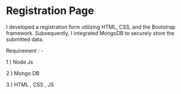 # Registration Page 

I developed a registration form utilizing HTML, CSS, and the Bootstrap framework. Subsequently, I integrated MongoDB to securely store the submitted data.

Requirement : -

1 ) Node Js

2 ) Mongo DB

3 ) HTML , CSS , JS



